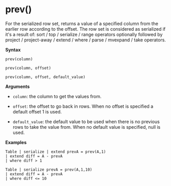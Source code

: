 # prev()

For the serialized row set, returns a value of a specified column from the earlier row according to the offset. 
The row set is considered as serialized if it's a result of: sort / top / serialize / range operators 
optionally followed by project / project-away / extend / where / parse / mvexpand / take operators.

**Syntax**

`prev(column)`

`prev(column, offset)`

`prev(column, offset, default_value)`

**Arguments**

* `column`: the column to get the values from.

* `offset`: the offset to go back in rows. When no offset is specified a default offset 1 is used.

* `default_value`: the default value to be used when there is no previous rows to take the value from. When no default value is specified, null is used.


**Examples**
<!-- csl -->
```
Table | serialize | extend prevA = prev(A,1)
| extend diff = A - prevA
| where diff > 1

Table | serialize prevA = prev(A,1,10)
| extend diff = A - prevA
| where diff <= 10
```

